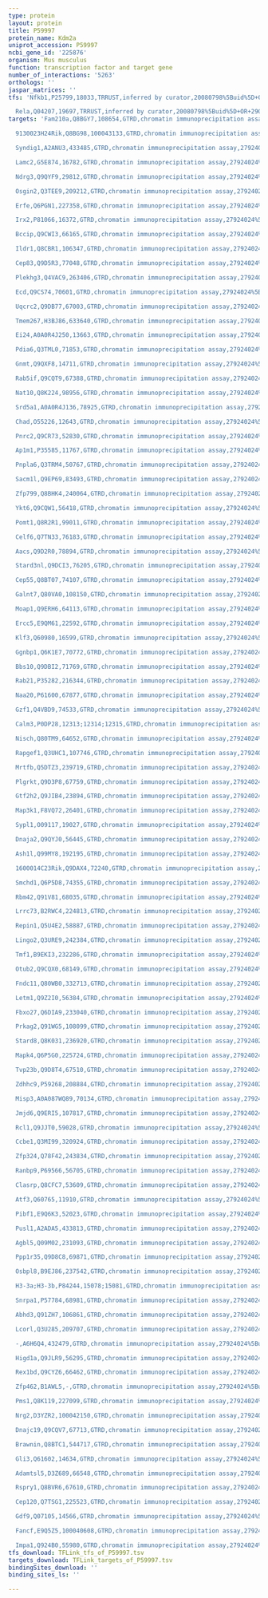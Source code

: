 ```yaml
---
type: protein
layout: protein
title: P59997
protein_name: Kdm2a
uniprot_accession: P59997
ncbi_gene_id: '225876'
organism: Mus musculus
function: transcription factor and target gene
number_of_interactions: '5263'
orthologs: ''
jaspar_matrices: ''
tfs: 'Nfkb1,P25799,18033,TRRUST,inferred by curator,20080798%5Buid%5D+OR+29087512%5Buid%5D,Yes

  Rela,Q04207,19697,TRRUST,inferred by curator,20080798%5Buid%5D+OR+29087512%5Buid%5D,Yes'
targets: 'Fam210a,Q8BGY7,108654,GTRD,chromatin immunoprecipitation assay,27924024%5Buid%5D,No

  9130023H24Rik,Q8BG98,100043133,GTRD,chromatin immunoprecipitation assay,27924024%5Buid%5D,No

  Syndig1,A2ANU3,433485,GTRD,chromatin immunoprecipitation assay,27924024%5Buid%5D,No

  Lamc2,G5E874,16782,GTRD,chromatin immunoprecipitation assay,27924024%5Buid%5D,No

  Ndrg3,Q9QYF9,29812,GTRD,chromatin immunoprecipitation assay,27924024%5Buid%5D,No

  Osgin2,Q3TEE9,209212,GTRD,chromatin immunoprecipitation assay,27924024%5Buid%5D,No

  Erfe,Q6PGN1,227358,GTRD,chromatin immunoprecipitation assay,27924024%5Buid%5D,No

  Irx2,P81066,16372,GTRD,chromatin immunoprecipitation assay,27924024%5Buid%5D,No

  Bccip,Q9CWI3,66165,GTRD,chromatin immunoprecipitation assay,27924024%5Buid%5D,No

  Ildr1,Q8CBR1,106347,GTRD,chromatin immunoprecipitation assay,27924024%5Buid%5D,No

  Cep83,Q9D5R3,77048,GTRD,chromatin immunoprecipitation assay,27924024%5Buid%5D,No

  Plekhg3,Q4VAC9,263406,GTRD,chromatin immunoprecipitation assay,27924024%5Buid%5D,No

  Ecd,Q9CS74,70601,GTRD,chromatin immunoprecipitation assay,27924024%5Buid%5D,No

  Uqcrc2,Q9DB77,67003,GTRD,chromatin immunoprecipitation assay,27924024%5Buid%5D,No

  Tmem267,H3BJ86,633640,GTRD,chromatin immunoprecipitation assay,27924024%5Buid%5D,No

  Ei24,A0A0R4J250,13663,GTRD,chromatin immunoprecipitation assay,27924024%5Buid%5D,No

  Pdia6,Q3TML0,71853,GTRD,chromatin immunoprecipitation assay,27924024%5Buid%5D,No

  Gnmt,Q9QXF8,14711,GTRD,chromatin immunoprecipitation assay,27924024%5Buid%5D,No

  Rab5if,Q9CQT9,67388,GTRD,chromatin immunoprecipitation assay,27924024%5Buid%5D,No

  Nat10,Q8K224,98956,GTRD,chromatin immunoprecipitation assay,27924024%5Buid%5D,No

  Srd5a1,A0A0R4J136,78925,GTRD,chromatin immunoprecipitation assay,27924024%5Buid%5D,No

  Chad,O55226,12643,GTRD,chromatin immunoprecipitation assay,27924024%5Buid%5D,No

  Pnrc2,Q9CR73,52830,GTRD,chromatin immunoprecipitation assay,27924024%5Buid%5D,No

  Ap1m1,P35585,11767,GTRD,chromatin immunoprecipitation assay,27924024%5Buid%5D,No

  Pnpla6,Q3TRM4,50767,GTRD,chromatin immunoprecipitation assay,27924024%5Buid%5D,No

  Sacm1l,Q9EP69,83493,GTRD,chromatin immunoprecipitation assay,27924024%5Buid%5D,No

  Zfp799,Q8BHK4,240064,GTRD,chromatin immunoprecipitation assay,27924024%5Buid%5D,No

  Ykt6,Q9CQW1,56418,GTRD,chromatin immunoprecipitation assay,27924024%5Buid%5D,No

  Pomt1,Q8R2R1,99011,GTRD,chromatin immunoprecipitation assay,27924024%5Buid%5D,No

  Celf6,Q7TN33,76183,GTRD,chromatin immunoprecipitation assay,27924024%5Buid%5D,No

  Aacs,Q9D2R0,78894,GTRD,chromatin immunoprecipitation assay,27924024%5Buid%5D,No

  Stard3nl,Q9DCI3,76205,GTRD,chromatin immunoprecipitation assay,27924024%5Buid%5D,No

  Cep55,Q8BT07,74107,GTRD,chromatin immunoprecipitation assay,27924024%5Buid%5D,No

  Galnt7,Q80VA0,108150,GTRD,chromatin immunoprecipitation assay,27924024%5Buid%5D,No

  Moap1,Q9ERH6,64113,GTRD,chromatin immunoprecipitation assay,27924024%5Buid%5D,No

  Ercc5,E9QM61,22592,GTRD,chromatin immunoprecipitation assay,27924024%5Buid%5D,No

  Klf3,Q60980,16599,GTRD,chromatin immunoprecipitation assay,27924024%5Buid%5D,No

  Ggnbp1,Q6K1E7,70772,GTRD,chromatin immunoprecipitation assay,27924024%5Buid%5D,No

  Bbs10,Q9DBI2,71769,GTRD,chromatin immunoprecipitation assay,27924024%5Buid%5D,No

  Rab21,P35282,216344,GTRD,chromatin immunoprecipitation assay,27924024%5Buid%5D,No

  Naa20,P61600,67877,GTRD,chromatin immunoprecipitation assay,27924024%5Buid%5D,No

  Gzf1,Q4VBD9,74533,GTRD,chromatin immunoprecipitation assay,27924024%5Buid%5D,No

  Calm3,P0DP28,12313;12314;12315,GTRD,chromatin immunoprecipitation assay,27924024%5Buid%5D,No

  Nisch,Q80TM9,64652,GTRD,chromatin immunoprecipitation assay,27924024%5Buid%5D,No

  Rapgef1,Q3UHC1,107746,GTRD,chromatin immunoprecipitation assay,27924024%5Buid%5D,No

  Mrtfb,Q5DTZ3,239719,GTRD,chromatin immunoprecipitation assay,27924024%5Buid%5D,No

  Plgrkt,Q9D3P8,67759,GTRD,chromatin immunoprecipitation assay,27924024%5Buid%5D,No

  Gtf2h2,Q9JIB4,23894,GTRD,chromatin immunoprecipitation assay,27924024%5Buid%5D,No

  Map3k1,F8VQ72,26401,GTRD,chromatin immunoprecipitation assay,27924024%5Buid%5D,No

  Sypl1,O09117,19027,GTRD,chromatin immunoprecipitation assay,27924024%5Buid%5D,No

  Dnaja2,Q9QYJ0,56445,GTRD,chromatin immunoprecipitation assay,27924024%5Buid%5D,No

  Ash1l,Q99MY8,192195,GTRD,chromatin immunoprecipitation assay,27924024%5Buid%5D,No

  1600014C23Rik,Q9DAX4,72240,GTRD,chromatin immunoprecipitation assay,27924024%5Buid%5D,No

  Smchd1,Q6P5D8,74355,GTRD,chromatin immunoprecipitation assay,27924024%5Buid%5D,No

  Rbm42,Q91V81,68035,GTRD,chromatin immunoprecipitation assay,27924024%5Buid%5D,No

  Lrrc73,B2RWC4,224813,GTRD,chromatin immunoprecipitation assay,27924024%5Buid%5D,No

  Repin1,Q5U4E2,58887,GTRD,chromatin immunoprecipitation assay,27924024%5Buid%5D,No

  Lingo2,Q3URE9,242384,GTRD,chromatin immunoprecipitation assay,27924024%5Buid%5D,No

  Tmf1,B9EKI3,232286,GTRD,chromatin immunoprecipitation assay,27924024%5Buid%5D,No

  Otub2,Q9CQX0,68149,GTRD,chromatin immunoprecipitation assay,27924024%5Buid%5D,No

  Fndc11,Q80WB0,332713,GTRD,chromatin immunoprecipitation assay,27924024%5Buid%5D,No

  Letm1,Q9Z2I0,56384,GTRD,chromatin immunoprecipitation assay,27924024%5Buid%5D,No

  Fbxo27,Q6DIA9,233040,GTRD,chromatin immunoprecipitation assay,27924024%5Buid%5D,No

  Prkag2,Q91WG5,108099,GTRD,chromatin immunoprecipitation assay,27924024%5Buid%5D,No

  Stard8,Q8K031,236920,GTRD,chromatin immunoprecipitation assay,27924024%5Buid%5D,No

  Mapk4,Q6P5G0,225724,GTRD,chromatin immunoprecipitation assay,27924024%5Buid%5D,No

  Tvp23b,Q9D8T4,67510,GTRD,chromatin immunoprecipitation assay,27924024%5Buid%5D,No

  Zdhhc9,P59268,208884,GTRD,chromatin immunoprecipitation assay,27924024%5Buid%5D,No

  Misp3,A0A087WQ89,70134,GTRD,chromatin immunoprecipitation assay,27924024%5Buid%5D,No

  Jmjd6,Q9ERI5,107817,GTRD,chromatin immunoprecipitation assay,27924024%5Buid%5D,No

  Rcl1,Q9JJT0,59028,GTRD,chromatin immunoprecipitation assay,27924024%5Buid%5D,No

  Ccbe1,Q3MI99,320924,GTRD,chromatin immunoprecipitation assay,27924024%5Buid%5D,No

  Zfp324,Q78F42,243834,GTRD,chromatin immunoprecipitation assay,27924024%5Buid%5D,No

  Ranbp9,P69566,56705,GTRD,chromatin immunoprecipitation assay,27924024%5Buid%5D,No

  Clasrp,Q8CFC7,53609,GTRD,chromatin immunoprecipitation assay,27924024%5Buid%5D,No

  Atf3,Q60765,11910,GTRD,chromatin immunoprecipitation assay,27924024%5Buid%5D,No

  Pibf1,E9Q6K3,52023,GTRD,chromatin immunoprecipitation assay,27924024%5Buid%5D,No

  Pusl1,A2ADA5,433813,GTRD,chromatin immunoprecipitation assay,27924024%5Buid%5D,No

  Agbl5,Q09M02,231093,GTRD,chromatin immunoprecipitation assay,27924024%5Buid%5D,No

  Ppp1r35,Q9D8C8,69871,GTRD,chromatin immunoprecipitation assay,27924024%5Buid%5D,No

  Osbpl8,B9EJ86,237542,GTRD,chromatin immunoprecipitation assay,27924024%5Buid%5D,No

  H3-3a;H3-3b,P84244,15078;15081,GTRD,chromatin immunoprecipitation assay,27924024%5Buid%5D,No

  Snrpa1,P57784,68981,GTRD,chromatin immunoprecipitation assay,27924024%5Buid%5D,No

  Abhd3,Q91ZH7,106861,GTRD,chromatin immunoprecipitation assay,27924024%5Buid%5D,No

  Lcorl,Q3U285,209707,GTRD,chromatin immunoprecipitation assay,27924024%5Buid%5D,No

  -,A6H6Q4,432479,GTRD,chromatin immunoprecipitation assay,27924024%5Buid%5D,No

  Higd1a,Q9JLR9,56295,GTRD,chromatin immunoprecipitation assay,27924024%5Buid%5D,No

  Rex1bd,Q9CYZ6,66462,GTRD,chromatin immunoprecipitation assay,27924024%5Buid%5D,No

  Zfp462,B1AWL5,-,GTRD,chromatin immunoprecipitation assay,27924024%5Buid%5D,No

  Pms1,Q8K119,227099,GTRD,chromatin immunoprecipitation assay,27924024%5Buid%5D,No

  Nrg2,D3YZR2,100042150,GTRD,chromatin immunoprecipitation assay,27924024%5Buid%5D,No

  Dnajc19,Q9CQV7,67713,GTRD,chromatin immunoprecipitation assay,27924024%5Buid%5D,No

  Brawnin,Q8BTC1,544717,GTRD,chromatin immunoprecipitation assay,27924024%5Buid%5D,No

  Gli3,Q61602,14634,GTRD,chromatin immunoprecipitation assay,27924024%5Buid%5D,No

  Adamtsl5,D3Z689,66548,GTRD,chromatin immunoprecipitation assay,27924024%5Buid%5D,No

  Rspry1,Q8BVR6,67610,GTRD,chromatin immunoprecipitation assay,27924024%5Buid%5D,No

  Cep120,Q7TSG1,225523,GTRD,chromatin immunoprecipitation assay,27924024%5Buid%5D,No

  Gdf9,Q07105,14566,GTRD,chromatin immunoprecipitation assay,27924024%5Buid%5D,No

  Fancf,E9Q5Z5,100040608,GTRD,chromatin immunoprecipitation assay,27924024%5Buid%5D,No

  Impa1,Q924B0,55980,GTRD,chromatin immunoprecipitation assay,27924024%5Buid%5D,No'
tfs_download: TFLink_tfs_of_P59997.tsv
targets_download: TFLink_targets_of_P59997.tsv
bindingSites_download: ''
binding_sites_ls: ''

---
```

